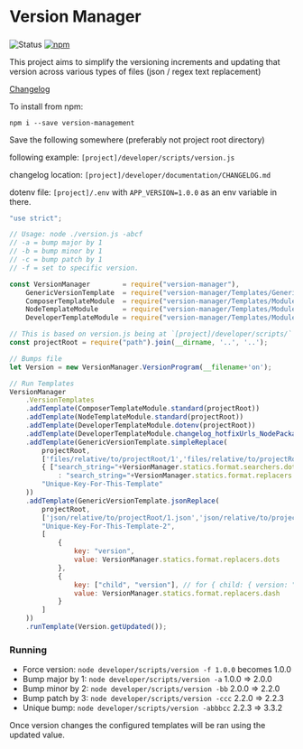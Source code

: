 # Version Manager

##### 

![Status](https://img.shields.io/badge/status-stable-green) [![npm](https://img.shields.io/npm/v/version-management?logo=npm)](https://www.npmjs.com/package/version-management "npm")   

This project aims to simplify the versioning increments and updating that version across various types of files (json / regex text replacement)

[Changelog](./CHANGELOG.md)

To install from npm:

    npm i --save version-management

Save the following somewhere (preferably not project root directory) 

following example: `[project]/developer/scripts/version.js`

changelog location: `[project]/developer/documentation/CHANGELOG.md`

dotenv file: `[project]/.env` with `APP_VERSION=1.0.0` as an env variable in there. 

```javascript
"use strict";

// Usage: node ./version.js -abcf
// -a = bump major by 1
// -b = bump minor by 1
// -c = bump patch by 1
// -f = set to specific version.

const VersionManager        = require("version-manager"),
    GenericVersionTemplate  = require("version-manager/Templates/GenericVersionTemplate"),
    ComposerTemplateModule  = require("version-manager/Templates/Modules/PHP/ComposerTemplateModule"),
    NodeTemplateModule      = require("version-manager/Templates/Modules/NodeJS/NodeTemplateModule"),
    DeveloperTemplateModule = require("version-manager/Templates/Modules/DeveloperTemplateModule");

// This is based on version.js being at `[project]/developer/scripts/`
const projectRoot = require("path").join(__dirname, '..', '..'); 

// Bumps file
let Version = new VersionManager.VersionProgram(__filename+'on');

// Run Templates
VersionManager
    .VersionTemplates
    .addTemplate(ComposerTemplateModule.standard(projectRoot))
    .addTemplate(NodeTemplateModule.standard(projectRoot))
    .addTemplate(DeveloperTemplateModule.dotenv(projectRoot))
    .addTemplate(DeveloperTemplateModule.changelog_hotfixUrls_NodePackage(projectRoot, 'developer/documentation/CHANGELOG.md'))
    .addTemplate(GenericVersionTemplate.simpleReplace(
        projectRoot, 
        ['files/relative/to/projectRoot/1','files/relative/to/projectRoot/2.txt'],
        { ["search_string="+VersionManager.statics.format.searchers.dots]
            : "search_string="+VersionManager.statics.format.replacers.dots },
        "Unique-Key-For-This-Template"
    ))
    .addTemplate(GenericVersionTemplate.jsonReplace(
        projectRoot, 
        ['json/relative/to/projectRoot/1.json','json/relative/to/projectRoot/2.json'],
        "Unique-Key-For-This-Template-2",
        [
            {
                key: "version",
                value: VersionManager.statics.format.replacers.dots
            },
            {
                key: ["child", "version"], // for { child: { version: "1-0-0" }}
                value: VersionManager.statics.format.replacers.dash
            }
        ]
    ))
    .runTemplate(Version.getUpdated());
```

### Running

-   Force version: `node developer/scripts/version -f 1.0.0` becomes 1.0.0
-   Bump major by 1: `node developer/scripts/version -a` 1.0.0 => 2.0.0
-   Bump minor by 2: `node developer/scripts/version -bb` 2.0.0 => 2.2.0
-   Bump patch by 3: `node developer/scripts/version -ccc` 2.2.0 => 2.2.3
-   Unique bump: `node developer/scripts/version -abbbcc` 2.2.3 => 3.3.2

Once version changes the configured templates will be ran using the updated value.

